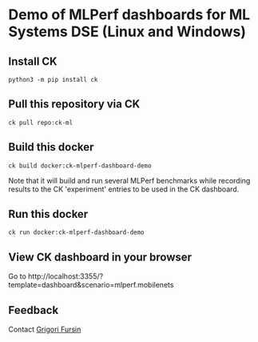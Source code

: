 ﻿# Demo of MLPerf dashboards for ML Systems DSE (Linux and Windows)

## Install CK
```
python3 -m pip install ck
```

## Pull this repository via CK
```
ck pull repo:ck-ml
```

## Build this docker
```
ck build docker:ck-mlperf-dashboard-demo
```

Note that it will build and run several MLPerf benchmarks while recording results
to the CK 'experiment' entries to be used in the CK dashboard.

## Run this docker
```
ck run docker:ck-mlperf-dashboard-demo
```

## View CK dashboard in your browser

Go to http://localhost:3355/?template=dashboard&scenario=mlperf.mobilenets

## Feedback

Contact [Grigori Fursin](https://cKnowledge.io/@gfursin)
